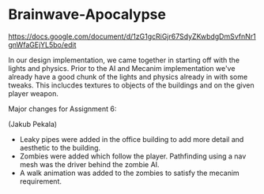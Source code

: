 # Brainwave-Apocalypse

https://docs.google.com/document/d/1zG1gcRiGjr67SdyZKwbdgDmSvfnNr1gnWfaGEjYL5bo/edit


In our design implementation, we came together in starting off with the lights and physics. Prior to the AI and Mecanim implementation we've already have a good chunk of the lights and physics already in with some tweaks. This inclucdes textures to objects of the buildings and on the given player weapon. 

Major changes for Assignment 6:

(Jakub Pekala)
- Leaky pipes were added in the office building to add more detail and aesthetic to the building.
- Zombies were added which follow the player. Pathfinding using a nav mesh was the driver behind the zombie AI.
- A walk animation was added to the zombies to satisfy the mecanim requirement.
